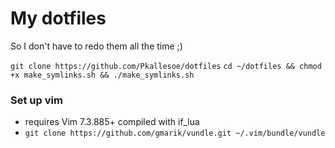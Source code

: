 # My dotfiles
So I don't have to redo them all the time ;)

`git clone https://github.com/Pkallesoe/dotfiles`
`cd ~/dotfiles && chmod +x make_symlinks.sh && ./make_symlinks.sh`

### Set up vim
* requires Vim 7.3.885+ compiled with if_lua
* `git clone https://github.com/gmarik/vundle.git ~/.vim/bundle/vundle`
